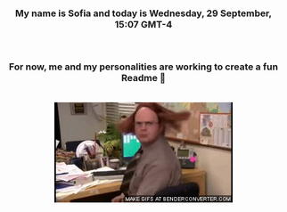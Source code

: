 


<div align="center">
<h3 >My name is Sofia and today is Wednesday, 29 September, 15:07 GMT-4</h3><br>
<h3 >For now, me and my personalities are working to create a fun Readme 👋
</h3><br>
<img src='img/dwight.gif' alt='working...'/>
</div>
